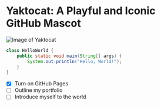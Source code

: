 # Yaktocat: A Playful and Iconic GitHub Mascot
![Image of Yaktocat](https://octodex.github.com/images/yaktocat.png)
```java
class HelloWorld {
    public static void main(String[] args) {
        System.out.println("Hello, World!"); 
    }
}
```
- [x] Turn on GitHub Pages
- [ ] Outline my portfolio
- [ ] Introduce myself to the world
